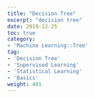 ```yaml
---
title: "Decision Tree"
excerpt: "decision tree"
date: 2019-12-25
toc: true
category:
- 'Machine Learning::Tree'
tag:
- 'Decision Tree'
- 'Supervised Learning'
- 'Statistical Learning'
- 'Basics'
weight: 401
---
```


